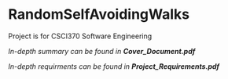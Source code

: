 # RandomSelfAvoidingWalks

Project is for CSCI370 Software Engineering

*In-depth summary can be found in **Cover_Document.pdf***

*In-depth requirments can be found in **Project_Requirements.pdf***
